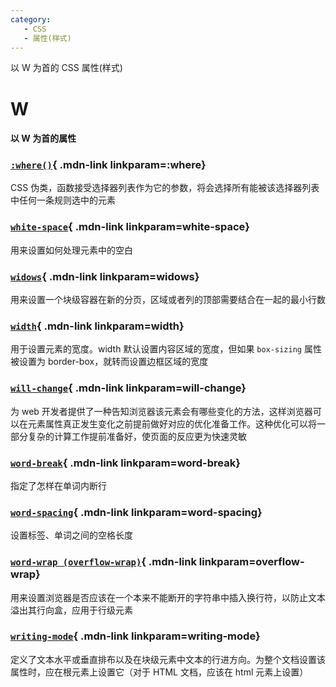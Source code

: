 ```yaml
---
category:
   - CSS
   - 属性(样式) 
---
```


以 W 为首的 CSS 属性(样式) 

<!-- more -->




# W

#### 以 W 为首的属性

<Mcard>

### [`:where()`][zh-link]{ .mdn-link linkparam=:where}
CSS 伪类，函数接受选择器列表作为它的参数，将会选择所有能被该选择器列表中任何一条规则选中的元素
</Mcard>

<Mcard>

### [`white-space`][zh-link]{ .mdn-link linkparam=white-space}
用来设置如何处理元素中的空白
</Mcard>

<Mcard>

### [`widows`][zh-link]{ .mdn-link linkparam=widows}
用来设置一个块级容器在新的分页，区域或者列的顶部需要结合在一起的最小行数
</Mcard>

<Mcard>

### [`width`][zh-link]{ .mdn-link linkparam=width}
用于设置元素的宽度。width 默认设置内容区域的宽度，但如果 `box-sizing` 属性被设置为 border-box，就转而设置边框区域的宽度
</Mcard>

<Mcard>

### [`will-change`][zh-link]{ .mdn-link linkparam=will-change}
为 web 开发者提供了一种告知浏览器该元素会有哪些变化的方法，这样浏览器可以在元素属性真正发生变化之前提前做好对应的优化准备工作。这种优化可以将一部分复杂的计算工作提前准备好，使页面的反应更为快速灵敏
</Mcard>

<Mcard>

### [`word-break`][zh-link]{ .mdn-link linkparam=word-break}
指定了怎样在单词内断行
</Mcard>

<Mcard>

### [`word-spacing`][zh-link]{ .mdn-link linkparam=word-spacing}
设置标签、单词之间的空格长度
</Mcard>

<Mcard>

### [`word-wrap (overflow-wrap)`][zh-link]{ .mdn-link linkparam=overflow-wrap}
用来设置浏览器是否应该在一个本来不能断开的字符串中插入换行符，以防止文本溢出其行向盒，应用于行级元素
</Mcard>

<Mcard>

### [`writing-mode`][zh-link]{ .mdn-link linkparam=writing-mode}
定义了文本水平或垂直排布以及在块级元素中文本的行进方向。为整个文档设置该属性时，应在根元素上设置它（对于 HTML 文档，应该在 html 元素上设置）
</Mcard>

[zh-link]:https://developer.mozilla.org/zh-CN/docs/Web/CSS/
[en-link]:https://developer.mozilla.org/en-US/docs/Web/CSS/